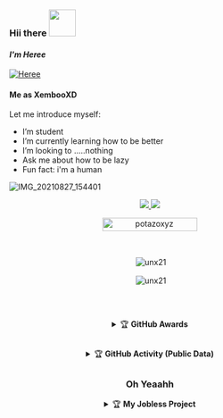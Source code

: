 ### Hii there&nbsp;<a href="Hey"><img src="https://user-images.githubusercontent.com/84166927/131398029-d0af4153-3ebe-4918-bceb-59afe3c10fca.gif" width="48px"></a>


#### *_I'm Heree_*
[![Heree](https://img.shields.io/badge/Heree%20-25D366?style=for-the-badge&logo=whatsapp&logoColor=white)](https://wa.me/6283162498175?text=Hi+bro)


#### Me as XembooXD

Let me introduce myself:

-  I’m student
-  I’m currently learning how to be better
-  I’m looking to .....nothing
-  Ask me about how to be lazy
-  Fun fact: i'm a human


![IMG_20210827_154401](https://cdn.donmai.us/original/78/84/__mulberry_arknights_drawn_by_mcoco7__7884f2a9d54f00e4b08d909d5666562f.jpg)



<p align="center">
  <a href="https://instagram.com/potazoxyz"><img src="https://img.shields.io/badge/Unxzx-E4405F?style=for-the-badge&logo=instagram&logoColor=white"/> 
  <a href="https://wa.me/6283162498175"><img src="https://img.shields.io/badge/WassapMe-25D366?style=for-the-badge&logo=whatsapp&logoColor=white" />
</p>


<p align="center"> <a href="potazoxyz"><img width="170px" height="24" src="https://komarev.com/ghpvc/?username=unx21&label=PROFILE%20VISITORS&color=blue&style=flat-square" alt="potazoxyz" /></a> </p><br> 


<div align="center">
<p>&nbsp;<img align="center" src="https://github-readme-stats.vercel.app/api?username=ptaozoxyz&show_icons=true&theme=nightowl" alt="unx21" /></p>

<p>&nbsp;<img align="center" src="https://github-readme-stats.vercel.app/api/top-langs/?username=unx21&theme=algolia&layout=compact&langs_count=10&hide_border=true&show_icons=true" alt="unx21"/></p></a><br> 

##

<details>
    <summary>&#127942 <b>GitHub Awards</b></summary><br/>

![Github Trophy](https://github-profile-trophy.vercel.app/?username=unx21)

</details>

##

<details>
    <summary>&#127942 <b>GitHub Activity (Public Data)</b></summary><br/>

![Metrics](https://metrics.lecoq.io/unx21?template=classic&followup=1&isocalendar=1&languages=1&isocalendar.duration=half-year&config.timezone=Asia%2FMakassar)

</details>

##

### Oh Yeaahh
<details>
   <summary>&#127942 <b>My Jobless Project</summary>
   <a href="https://github.com/civilZgo">
    <img src="https://github-readme-stats.vercel.app/api/pin/?username=unx21&repo=violet">
   <a href="https://github.com/unx21/ayame">
    <img src="https://github-readme-stats.vercel.app/api/pin/?username=unx21&repo=ayame">
   <a href="https://github.com/Kokoronationz/mirai">
    <img src="https://github-readme-stats.vercel.app/api/pin/?username=Kokoronationz&repo=mirai">
   <a href="https://github.com/Rizxyu/Bot-Rain">
    <img src="https://github-readme-stats.vercel.app/api/pin/?username=Rizxyu&repo=Bot-Rain">
  </a>
</details>
